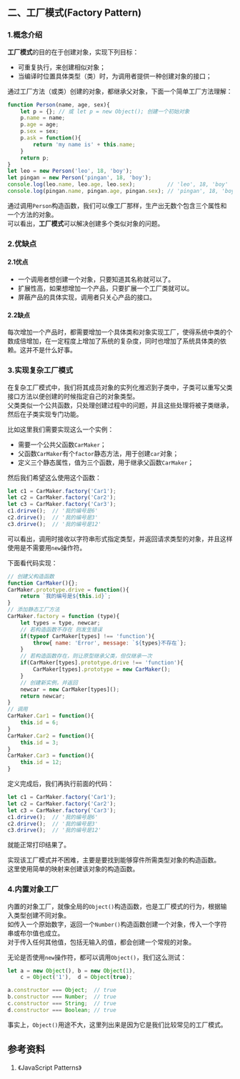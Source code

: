 ## 二、工厂模式(Factory Pattern)
### 1.概念介绍
**工厂模式**的目的在于创建对象，实现下列目标：   
* 可重复执行，来创建相似对象；
* 当编译时位置具体类型（类）时，为调用者提供一种创建对象的接口；   

通过工厂方法（或类）创建的对象，都继承父对象，下面一个简单工厂方法理解：   
```js
function Person(name, age, sex){
    let p = {}; // 或 let p = new Object(); 创建一个初始对象
    p.name = name;
    p.age = age;
    p.sex = sex;
    p.ask = function(){
        return 'my name is' + this.name;
    }
    return p;
}
let leo = new Person('leo', 18, 'boy');
let pingan = new Person('pingan', 18, 'boy');
console.log(leo.name, leo.age, leo.sex);          // 'leo', 18, 'boy'
console.log(pingan.name, pingan.age, pingan.sex); // 'pingan', 18, 'boy'
```
通过调用`Person`构造函数，我们可以像工厂那样，生产出无数个包含三个属性和一个方法的对象。   
可以看出，**工厂模式**可以解决创建多个类似对象的问题。    

### 2.优缺点
#### 2.1优点
* 一个调用者想创建一个对象，只要知道其名称就可以了。 
* 扩展性高，如果想增加一个产品，只要扩展一个工厂类就可以。 
* 屏蔽产品的具体实现，调用者只关心产品的接口。

#### 2.2缺点
每次增加一个产品时，都需要增加一个具体类和对象实现工厂，使得系统中类的个数成倍增加，在一定程度上增加了系统的复杂度，同时也增加了系统具体类的依赖。这并不是什么好事。


### 3.实现复杂工厂模式
在复杂工厂模式中，我们将其成员对象的实列化推迟到子类中，子类可以重写父类接口方法以便创建的时候指定自己的对象类型。    
父类类似一个公共函数，只处理创建过程中的问题，并且这些处理将被子类继承，然后在子类实现专门功能。   

比如这里我们需要实现这么一个实例：   
* 需要一个公共父函数`CarMaker`；
* 父函数`CarMaker`有个`factor`静态方法，用于创建`car`对象；
* 定义三个静态属性，值为三个函数，用于继承父函数`CarMaker`；

然后我们希望这么使用这个函数：   
```js
let c1 = CarMaker.factory('Car1');
let c2 = CarMaker.factory('Car2');
let c3 = CarMaker.factory('Car3');
c1.drirve();  // '我的编号是6'
c2.drirve();  // '我的编号是3'
c3.drirve();  // '我的编号是12'
```
可以看出，调用时接收以字符串形式指定类型，并返回请求类型的对象，并且这样使用是不需要用`new`操作符。   

下面看代码实现：    
```js
// 创建父构造函数
function CarMaker(){};
CarMaker.prototype.drive = function(){
    return `我的编号是${this.id}`;
}
// 添加静态工厂方法
CarMaker.factory = function (type){
    let types = type, newcar;
    // 若构造函数不存在 则发生错误
    if(typeof CarMaker[types] !== 'function'){
        throw{ name: 'Error', message: `${types}不存在`};
    }
    // 若构造函数存在，则让原型继承父类，但仅继承一次
    if(CarMaker[types].prototype.drive !== 'function'){
        CarMaker[types].prototype = new CarMaker();
    }
    // 创建新实例，并返回
    newcar = new CarMaker[types]();
    return newcar;
}
// 调用
CarMaker.Car1 = function(){
    this.id = 6;
}
CarMaker.Car2 = function(){
    this.id = 3;
}
CarMaker.Car3 = function(){
    this.id = 12;
}
```
定义完成后，我们再执行前面的代码：   
```js
let c1 = CarMaker.factory('Car1');
let c2 = CarMaker.factory('Car2');
let c3 = CarMaker.factory('Car3');
c1.drirve();  // '我的编号是6'
c2.drirve();  // '我的编号是3'
c3.drirve();  // '我的编号是12'
```
就能正常打印结果了。   

实现该工厂模式并不困难，主要是要找到能够穿件所需类型对象的构造函数。    
这里使用简单的映射来创建该对象的构造函数。     

### 4.内置对象工厂
内置的对象工厂，就像全局的`Object()`构造函数，也是工厂模式的行为，根据输入类型创建不同对象。    
如传入一个原始数字，返回一个`Number()`构造函数创建一个对象，传入一个字符串或布尔值也成立。    
对于传入任何其他值，包括无输入的值，都会创建一个常规的对象。    

无论是否使用`new`操作符，都可以调用`Object()`，我们这么测试：   
```js
let a = new Object(), b = new Object(1),
    c = Object('1'),  d = Object(true);

a.constructor === Object;  // true 
b.constructor === Number;  // true 
c.constructor === String;  // true 
d.constructor === Boolean; // true 
```
事实上，`Object()`用途不大，这里列出来是因为它是我们比较常见的工厂模式。    

## 参考资料   
1. 《JavaScript Patterns》